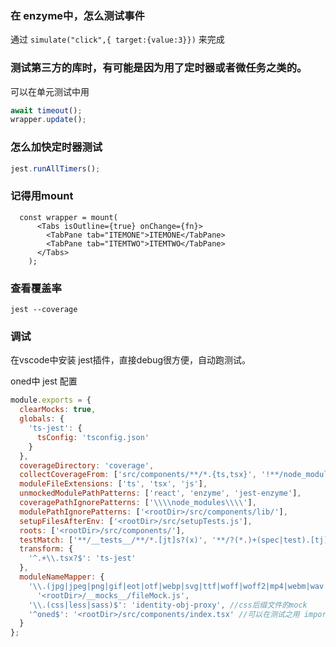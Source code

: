 ### 在 enzyme中，怎么测试事件

通过 `simulate("click",{ target:{value:3}})` 来完成



###  测试第三方的库时，有可能是因为用了定时器或者微任务之类的。

可以在单元测试中用  

```javascript
await timeout();
wrapper.update();
```



### 怎么加快定时器测试

```javascript
jest.runAllTimers();
```



### 记得用mount

```react
  const wrapper = mount(
      <Tabs isOutline={true} onChange={fn}>
        <TabPane tab="ITEMONE">ITEMONE</TabPane>
        <TabPane tab="ITEMTWO">ITEMTWO</TabPane>
      </Tabs>
    );
```



### 查看覆盖率

```shell
jest --coverage
```



### 调试

在vscode中安装 jest插件，直接debug很方便，自动跑测试。





oned中 jest 配置

```javascript
module.exports = {
  clearMocks: true,
  globals: {
    'ts-jest': {
      tsConfig: 'tsconfig.json'
    }
  },
  coverageDirectory: 'coverage',
  collectCoverageFrom: ['src/components/**/*.{ts,tsx}', '!**/node_modules/**', '!src/components/lib/**/*'],//单元测试覆盖率的范围
  moduleFileExtensions: ['ts', 'tsx', 'js'],
  unmockedModulePathPatterns: ['react', 'enzyme', 'jest-enzyme'],
  coveragePathIgnorePatterns: ['\\\\node_modules\\\\'],
  modulePathIgnorePatterns: ['<rootDir>/src/components/lib/'],
  setupFilesAfterEnv: ['<rootDir>/src/setupTests.js'],
  roots: ['<rootDir>/src/components/'],
  testMatch: ['**/__tests__/**/*.[jt]s?(x)', '**/?(*.)+(spec|test).[tj]s?(x)'],
  transform: {
    '^.+\\.tsx?$': 'ts-jest'
  },
  moduleNameMapper: {
    '\\.(jpg|jpeg|png|gif|eot|otf|webp|svg|ttf|woff|woff2|mp4|webm|wav|mp3|m4a|aac|oga)$':
      '<rootDir>/__mocks__/fileMock.js',
    '\\.(css|less|sass)$': 'identity-obj-proxy', //css后缀文件的mock
    '^oned$': '<rootDir>/src/components/index.tsx' //可以在测试之用 import { Button } from 'oned'
  }
};

```



